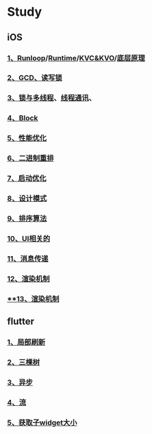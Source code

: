 # Study

## iOS
### [1、Runloop](./runloop.md)/[Runtime](./runtime.md)/[KVC&KVO](./kvckvo.md)/[底层原理](./dicengyuanli.md)
### [2、GCD、读写锁](./GCD.md)
### [3、锁与多线程](./lock.md)、[线程通讯](./xiancheng.md)、

### [4、Block](./block.md)
### [5、性能优化](./xingneng.md)

### [6、二进制重排]()
### [7、启动优化](./qidongyouhua.md)

### [8、设计模式](./shejimoshi.md)

### [9、排序算法]()

### [10、UI相关的]()

### [11、消息传递]()

### [12、渲染机制]()

### [**13、渲染机制](./llvm.md)
## flutter
### [1、局部刷新]()

### [2、三棵树]()


### [3、异步]()

### [4、流]()


### [5、获取子widget大小]()
